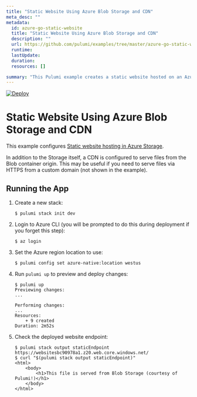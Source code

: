 ```yaml
---
title: "Static Website Using Azure Blob Storage and CDN"
meta_desc: ""
metadata:
  id: azure-go-static-website
  title: "Static Website Using Azure Blob Storage and CDN"
  description: ""
  url: https://github.com/pulumi/examples/tree/master/azure-go-static-website
  runtime: 
  lastUpdate: 
  duration: 
  resources: []

summary: "This Pulumi example creates a static website hosted on an Azure Storage Account. It is written in Go and uses Azure for the cloud provider. It creates an Azure Resource Group, Storage Account, Blob Container, and Table Service. It then sets up an Azure Front Door instance which routes the requests to the static website. This example showcase how you can deploy a static website that is served from a cloud provider."
---
```


[![Deploy](https://get.pulumi.com/new/button.svg)](https://app.pulumi.com/new?template=https://github.com/pulumi/examples/blob/master/azure-go-static-website/README.md)

# Static Website Using Azure Blob Storage and CDN

This example configures [Static website hosting in Azure Storage](https://docs.microsoft.com/en-us/azure/storage/blobs/storage-blob-static-website).

In addition to the Storage itself, a CDN is configured to serve files from the Blob container origin. This may be useful if you need to serve files via HTTPS from a custom domain (not shown in the example).

## Running the App

1.  Create a new stack:

    ```
    $ pulumi stack init dev
    ```

1.  Login to Azure CLI (you will be prompted to do this during deployment if you forget this step):

    ```
    $ az login
    ```

1.  Set the Azure region location to use:

    ```
    $ pulumi config set azure-native:location westus
    ```

1.  Run `pulumi up` to preview and deploy changes:

    ``` 
    $ pulumi up
    Previewing changes:
    ...

    Performing changes:
    ...
    Resources:
        + 9 created
    Duration: 2m52s
    ```

1.  Check the deployed website endpoint:

    ```
    $ pulumi stack output staticEndpoint
    https://websitesbc90978a1.z20.web.core.windows.net/
    $ curl "$(pulumi stack output staticEndpoint)"
    <html>
        <body>
            <h1>This file is served from Blob Storage (courtesy of Pulumi!)</h1>
        </body>
    </html>
    ```

